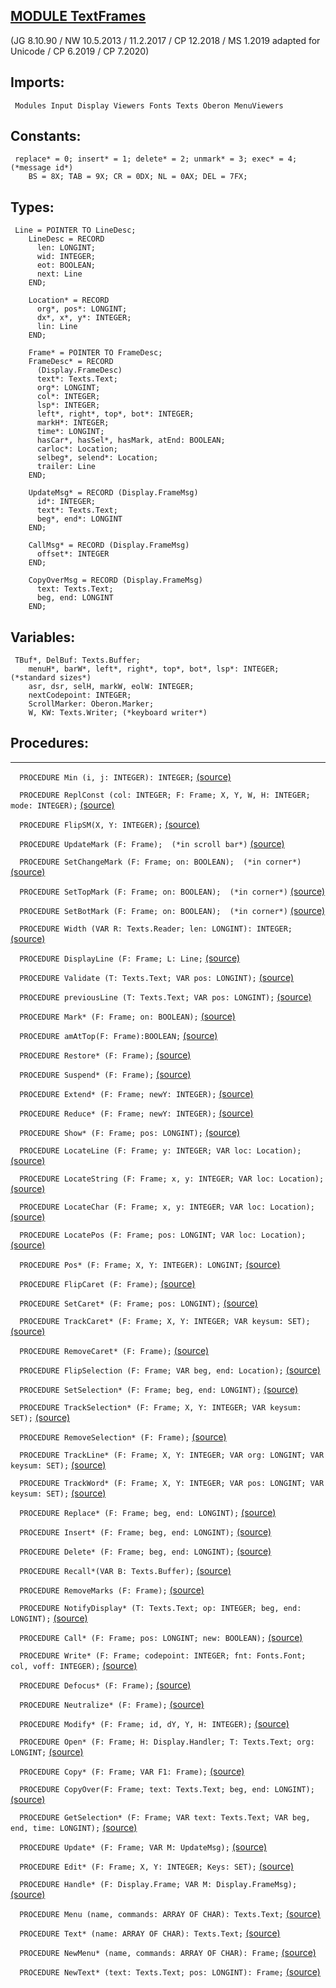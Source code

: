 
## [MODULE TextFrames](https://github.com/io-core/Edit/blob/main/TextFrames.Mod)

(JG 8.10.90 / NW 10.5.2013 / 11.2.2017 / CP 12.2018 / MS 1.2019 adapted for Unicode / CP 6.2019 / CP 7.2020)


  ## Imports:
` Modules Input Display Viewers Fonts Texts Oberon MenuViewers`

## Constants:
```
 replace* = 0; insert* = 1; delete* = 2; unmark* = 3; exec* = 4; (*message id*)
    BS = 8X; TAB = 9X; CR = 0DX; NL = 0AX; DEL = 7FX;

```
## Types:
```
 Line = POINTER TO LineDesc;
    LineDesc = RECORD
      len: LONGINT;
      wid: INTEGER;
      eot: BOOLEAN;
      next: Line
    END;

    Location* = RECORD
      org*, pos*: LONGINT;
      dx*, x*, y*: INTEGER;
      lin: Line
    END;

    Frame* = POINTER TO FrameDesc;
    FrameDesc* = RECORD
      (Display.FrameDesc)
      text*: Texts.Text;
      org*: LONGINT;
      col*: INTEGER;
      lsp*: INTEGER;
      left*, right*, top*, bot*: INTEGER;
      markH*: INTEGER;
      time*: LONGINT;
      hasCar*, hasSel*, hasMark, atEnd: BOOLEAN;
      carloc*: Location;
      selbeg*, selend*: Location;
      trailer: Line
    END;

    UpdateMsg* = RECORD (Display.FrameMsg)
      id*: INTEGER;
      text*: Texts.Text;
      beg*, end*: LONGINT
    END;

    CallMsg* = RECORD (Display.FrameMsg)
      offset*: INTEGER
    END;

    CopyOverMsg = RECORD (Display.FrameMsg)
      text: Texts.Text;
      beg, end: LONGINT
    END;

```
## Variables:
```
 TBuf*, DelBuf: Texts.Buffer;
    menuH*, barW*, left*, right*, top*, bot*, lsp*: INTEGER; (*standard sizes*)
    asr, dsr, selH, markW, eolW: INTEGER;
    nextCodepoint: INTEGER;
    ScrollMarker: Oberon.Marker;
    W, KW: Texts.Writer; (*keyboard writer*)

```
## Procedures:
---

`  PROCEDURE Min (i, j: INTEGER): INTEGER;` [(source)](https://github.com/io-core/Edit/blob/main/TextFrames.Mod#L75)


`  PROCEDURE ReplConst (col: INTEGER; F: Frame; X, Y, W, H: INTEGER; mode: INTEGER);` [(source)](https://github.com/io-core/Edit/blob/main/TextFrames.Mod#L82)


`  PROCEDURE FlipSM(X, Y: INTEGER);` [(source)](https://github.com/io-core/Edit/blob/main/TextFrames.Mod#L89)


`  PROCEDURE UpdateMark (F: Frame);  (*in scroll bar*)` [(source)](https://github.com/io-core/Edit/blob/main/TextFrames.Mod#L101)


`  PROCEDURE SetChangeMark (F: Frame; on: BOOLEAN);  (*in corner*)` [(source)](https://github.com/io-core/Edit/blob/main/TextFrames.Mod#L110)


`  PROCEDURE SetTopMark (F: Frame; on: BOOLEAN);  (*in corner*)` [(source)](https://github.com/io-core/Edit/blob/main/TextFrames.Mod#L119)


`  PROCEDURE SetBotMark (F: Frame; on: BOOLEAN);  (*in corner*)` [(source)](https://github.com/io-core/Edit/blob/main/TextFrames.Mod#L128)


`  PROCEDURE Width (VAR R: Texts.Reader; len: LONGINT): INTEGER;` [(source)](https://github.com/io-core/Edit/blob/main/TextFrames.Mod#L137)


`  PROCEDURE DisplayLine (F: Frame; L: Line;` [(source)](https://github.com/io-core/Edit/blob/main/TextFrames.Mod#L147)


`  PROCEDURE Validate (T: Texts.Text; VAR pos: LONGINT);` [(source)](https://github.com/io-core/Edit/blob/main/TextFrames.Mod#L162)


`  PROCEDURE previousLine (T: Texts.Text; VAR pos: LONGINT);` [(source)](https://github.com/io-core/Edit/blob/main/TextFrames.Mod#L173)


`  PROCEDURE Mark* (F: Frame; on: BOOLEAN);` [(source)](https://github.com/io-core/Edit/blob/main/TextFrames.Mod#L184)


`  PROCEDURE amAtTop(F: Frame):BOOLEAN;` [(source)](https://github.com/io-core/Edit/blob/main/TextFrames.Mod#L192)


`  PROCEDURE Restore* (F: Frame);` [(source)](https://github.com/io-core/Edit/blob/main/TextFrames.Mod#L198)


`  PROCEDURE Suspend* (F: Frame);` [(source)](https://github.com/io-core/Edit/blob/main/TextFrames.Mod#L220)


`  PROCEDURE Extend* (F: Frame; newY: INTEGER);` [(source)](https://github.com/io-core/Edit/blob/main/TextFrames.Mod#L224)


`  PROCEDURE Reduce* (F: Frame; newY: INTEGER);` [(source)](https://github.com/io-core/Edit/blob/main/TextFrames.Mod#L250)


`  PROCEDURE Show* (F: Frame; pos: LONGINT);` [(source)](https://github.com/io-core/Edit/blob/main/TextFrames.Mod#L267)


`  PROCEDURE LocateLine (F: Frame; y: INTEGER; VAR loc: Location);` [(source)](https://github.com/io-core/Edit/blob/main/TextFrames.Mod#L311)


`  PROCEDURE LocateString (F: Frame; x, y: INTEGER; VAR loc: Location);` [(source)](https://github.com/io-core/Edit/blob/main/TextFrames.Mod#L320)


`  PROCEDURE LocateChar (F: Frame; x, y: INTEGER; VAR loc: Location);` [(source)](https://github.com/io-core/Edit/blob/main/TextFrames.Mod#L349)


`  PROCEDURE LocatePos (F: Frame; pos: LONGINT; VAR loc: Location);` [(source)](https://github.com/io-core/Edit/blob/main/TextFrames.Mod#L369)


`  PROCEDURE Pos* (F: Frame; X, Y: INTEGER): LONGINT;` [(source)](https://github.com/io-core/Edit/blob/main/TextFrames.Mod#L384)


`  PROCEDURE FlipCaret (F: Frame);` [(source)](https://github.com/io-core/Edit/blob/main/TextFrames.Mod#L389)


`  PROCEDURE SetCaret* (F: Frame; pos: LONGINT);` [(source)](https://github.com/io-core/Edit/blob/main/TextFrames.Mod#L396)


`  PROCEDURE TrackCaret* (F: Frame; X, Y: INTEGER; VAR keysum: SET);` [(source)](https://github.com/io-core/Edit/blob/main/TextFrames.Mod#L400)


`  PROCEDURE RemoveCaret* (F: Frame);` [(source)](https://github.com/io-core/Edit/blob/main/TextFrames.Mod#L414)


`  PROCEDURE FlipSelection (F: Frame; VAR beg, end: Location);` [(source)](https://github.com/io-core/Edit/blob/main/TextFrames.Mod#L418)


`  PROCEDURE SetSelection* (F: Frame; beg, end: LONGINT);` [(source)](https://github.com/io-core/Edit/blob/main/TextFrames.Mod#L433)


`  PROCEDURE TrackSelection* (F: Frame; X, Y: INTEGER; VAR keysum: SET);` [(source)](https://github.com/io-core/Edit/blob/main/TextFrames.Mod#L442)


`  PROCEDURE RemoveSelection* (F: Frame);` [(source)](https://github.com/io-core/Edit/blob/main/TextFrames.Mod#L469)


`  PROCEDURE TrackLine* (F: Frame; X, Y: INTEGER; VAR org: LONGINT; VAR keysum: SET);` [(source)](https://github.com/io-core/Edit/blob/main/TextFrames.Mod#L473)


`  PROCEDURE TrackWord* (F: Frame; X, Y: INTEGER; VAR pos: LONGINT; VAR keysum: SET);` [(source)](https://github.com/io-core/Edit/blob/main/TextFrames.Mod#L496)


`  PROCEDURE Replace* (F: Frame; beg, end: LONGINT);` [(source)](https://github.com/io-core/Edit/blob/main/TextFrames.Mod#L519)


`  PROCEDURE Insert* (F: Frame; beg, end: LONGINT);` [(source)](https://github.com/io-core/Edit/blob/main/TextFrames.Mod#L546)


`  PROCEDURE Delete* (F: Frame; beg, end: LONGINT);` [(source)](https://github.com/io-core/Edit/blob/main/TextFrames.Mod#L597)


`  PROCEDURE Recall*(VAR B: Texts.Buffer);` [(source)](https://github.com/io-core/Edit/blob/main/TextFrames.Mod#L649)


`  PROCEDURE RemoveMarks (F: Frame);` [(source)](https://github.com/io-core/Edit/blob/main/TextFrames.Mod#L655)


`  PROCEDURE NotifyDisplay* (T: Texts.Text; op: INTEGER; beg, end: LONGINT);` [(source)](https://github.com/io-core/Edit/blob/main/TextFrames.Mod#L659)


`  PROCEDURE Call* (F: Frame; pos: LONGINT; new: BOOLEAN);` [(source)](https://github.com/io-core/Edit/blob/main/TextFrames.Mod#L664)


`  PROCEDURE Write* (F: Frame; codepoint: INTEGER; fnt: Fonts.Font; col, voff: INTEGER);` [(source)](https://github.com/io-core/Edit/blob/main/TextFrames.Mod#L685)


`  PROCEDURE Defocus* (F: Frame);` [(source)](https://github.com/io-core/Edit/blob/main/TextFrames.Mod#L780)


`  PROCEDURE Neutralize* (F: Frame);` [(source)](https://github.com/io-core/Edit/blob/main/TextFrames.Mod#L784)


`  PROCEDURE Modify* (F: Frame; id, dY, Y, H: INTEGER);` [(source)](https://github.com/io-core/Edit/blob/main/TextFrames.Mod#L788)


`  PROCEDURE Open* (F: Frame; H: Display.Handler; T: Texts.Text; org: LONGINT;` [(source)](https://github.com/io-core/Edit/blob/main/TextFrames.Mod#L802)


`  PROCEDURE Copy* (F: Frame; VAR F1: Frame);` [(source)](https://github.com/io-core/Edit/blob/main/TextFrames.Mod#L812)


`  PROCEDURE CopyOver(F: Frame; text: Texts.Text; beg, end: LONGINT);` [(source)](https://github.com/io-core/Edit/blob/main/TextFrames.Mod#L817)


`  PROCEDURE GetSelection* (F: Frame; VAR text: Texts.Text; VAR beg, end, time: LONGINT);` [(source)](https://github.com/io-core/Edit/blob/main/TextFrames.Mod#L827)


`  PROCEDURE Update* (F: Frame; VAR M: UpdateMsg);` [(source)](https://github.com/io-core/Edit/blob/main/TextFrames.Mod#L839)


`  PROCEDURE Edit* (F: Frame; X, Y: INTEGER; Keys: SET);` [(source)](https://github.com/io-core/Edit/blob/main/TextFrames.Mod#L851)


`  PROCEDURE Handle* (F: Display.Frame; VAR M: Display.FrameMsg);` [(source)](https://github.com/io-core/Edit/blob/main/TextFrames.Mod#L935)


`  PROCEDURE Menu (name, commands: ARRAY OF CHAR): Texts.Text;` [(source)](https://github.com/io-core/Edit/blob/main/TextFrames.Mod#L962)


`  PROCEDURE Text* (name: ARRAY OF CHAR): Texts.Text;` [(source)](https://github.com/io-core/Edit/blob/main/TextFrames.Mod#L969)


`  PROCEDURE NewMenu* (name, commands: ARRAY OF CHAR): Frame;` [(source)](https://github.com/io-core/Edit/blob/main/TextFrames.Mod#L974)


`  PROCEDURE NewText* (text: Texts.Text; pos: LONGINT): Frame;` [(source)](https://github.com/io-core/Edit/blob/main/TextFrames.Mod#L980)

